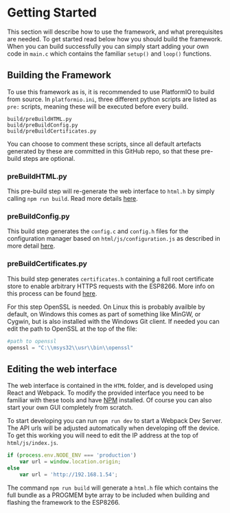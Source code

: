 # Getting Started

This section will describe how to use the framework, and what prerequisites are needed. To get started read below how you should build the framework. When you can build successfully you can simply start adding your own code in `main.c` which contains the familiar `setup()` and `loop()` functions. 

## Building the Framework

To use this framework as is, it is recommended to use PlatformIO to build from source. In `platformio.ini`, three different python scripts are listed as `pre:` scripts, meaning these will be executed before every build.

```
build/preBuildHTML.py
build/preBuildConfig.py
build/preBuildCertificates.py 
```

You can choose to comment these scripts, since all default artefacts generated by these are committed in this GitHub repo, so that these pre-build steps are optional.

### preBuildHTML.py

This pre-build step will re-generate the web interface to `html.h` by simply calling `npm run build`. Read more details [here](https://github.com/maakbaas/esp8266-iot-framework/blob/master/docs/getting-started.md#editing-the-web-interface).

### preBuildConfig.py

This build step generates the `config.c` and `config.h` files for the configuration manager based on `html/js/configuration.js` as described in more detail [here](https://github.com/maakbaas/esp8266-iot-framework/blob/master/docs/config-manager.md).

### preBuildCertificates.py

This build step generates `certificates.h` containing a full root certificate store to enable arbitrary HTTPS requests with the ESP8266. More info on this process can be found [here](https://github.com/maakbaas/esp8266-iot-framework/blob/master/docs/fetch.md).

For this step OpenSSL is needed. On Linux this is probably availble by default, on Windows this comes as part of something like MinGW, or Cygwin, but is also installed with the Windows Git client. If needed you can edit the path to OpenSSL at the top of the file:

```python
#path to openssl
openssl = "C:\\msys32\\usr\\bin\\openssl" 
```

## Editing the web interface

The web interface is contained in the `HTML` folder, and is developed using React and Webpack. To modify the provided interface you need to be familiar with these tools and have [NPM](https://www.npmjs.com/get-npm) installed. Of course you can also start your own GUI completely from scratch.

To start developing you can run `npm run dev` to start a Webpack Dev Server. The API urls will be adjusted automatically when developing off the device. To get this working you will need to edit the IP address at the top of `html/js/index.js`.

```javascript
if (process.env.NODE_ENV === 'production')
    var url = window.location.origin;
else
    var url = 'http://192.168.1.54';
```
The command `npm run build` will generate a `html.h` file which contains the full bundle as a PROGMEM byte array to be included when building and flashing the framework to the ESP8266.
